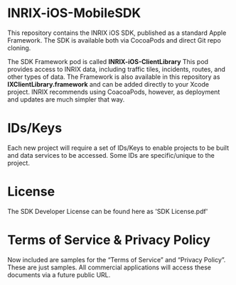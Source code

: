INRIX-iOS-MobileSDK
===================

This repository contains the INRIX iOS SDK, published as a standard Apple Framework. The SDK is available both via CocoaPods and direct Git repo cloning.

The SDK Framework pod is called **INRIX-iOS-ClientLibrary** This pod provides access to INRIX data, including traffic tiles, incidents,
routes, and other types of data.
The Framework is also available in this repository as **IXClientLibrary.framework** and can be added directly to your Xcode project. INRIX recommends using CoacoaPods, however, as deployment and updates are much simpler that way.

IDs/Keys
=======
Each new project will require a set of IDs/Keys to enable projects to be built and data services to be accessed.  Some IDs are specific/unique to the project.

License
=======

The SDK Developer License can be found here as 'SDK License.pdf'


Terms of Service & Privacy Policy
=================================

Now included are samples for the “Terms of Service” and “Privacy Policy”.  These are just samples.  All commercial applications will access these documents via a future public URL.
